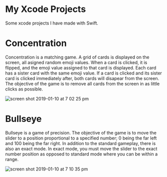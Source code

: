 # My Xcode Projects
Some xcode projects I have made with Swift. 

# Concentration

Concentration is a matching game. A grid of cards is displayed on the screen, all asigned random emoji values. When a card is clicked, it is flipped, and the emoji value assigned to that card is displayed. Each card has a sister card with the same emoji value. If a card is clicked and its sister card is clicked immediately after, both cards will disapear from the screen. The objective of the game is to remove all cards from the screen in as little clicks as possible.

![screen shot 2019-01-10 at 7 02 25 pm](https://user-images.githubusercontent.com/37881002/51006758-4ef44b80-150a-11e9-8ea7-09d3d343745b.png)


# Bullseye

Bullseye is a game of precision. The objective of the game is to move the slider to a position proportional to a specified number; 0 being the far left and 100 being the far right. In addition to the standard gameplay, there is also an exact mode. In exact mode, you must move the slider to the exact number position as opposed to standard mode where you can be within a range.

![screen shot 2019-01-10 at 7 10 35 pm](https://user-images.githubusercontent.com/37881002/51007026-7861a700-150b-11e9-9dd9-8c4b351f891c.png)


